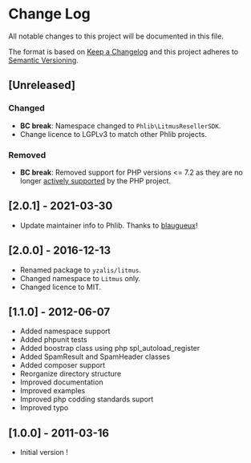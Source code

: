 # Change Log
All notable changes to this project will be documented in this file.

The format is based on [Keep a Changelog](http://keepachangelog.com/)
and this project adheres to [Semantic Versioning](http://semver.org/).

## [Unreleased]

### Changed
- **BC break**: Namespace changed to `Phlib\LitmusResellerSDK`.
- Change licence to LGPLv3 to match other Phlib projects.
### Removed
- **BC break**: Removed support for PHP versions <= 7.2 as they are no longer
  [actively supported](https://php.net/supported-versions.php)
  by the PHP project.

## [2.0.1] - 2021-03-30

- Update maintainer info to Phlib.
  Thanks to [blaugueux](https://github.com/blaugueux)!

## [2.0.0] - 2016-12-13

 * Renamed package to `yzalis/litmus`.
 * Changed namespace to `Litmus` only.
 * Changed licence to MIT.

## [1.1.0] - 2012-06-07

 * Added namespace support
 * Added phpunit tests
 * Added boostrap class using php spl_autoload_register
 * Added SpamResult and SpamHeader classes
 * Added composer support
 * Reorganize directory structure
 * Improved documentation
 * Improved examples
 * Improved php codding standards suport
 * Improved typo

## [1.0.0] - 2011-03-16

 * Initial version !
